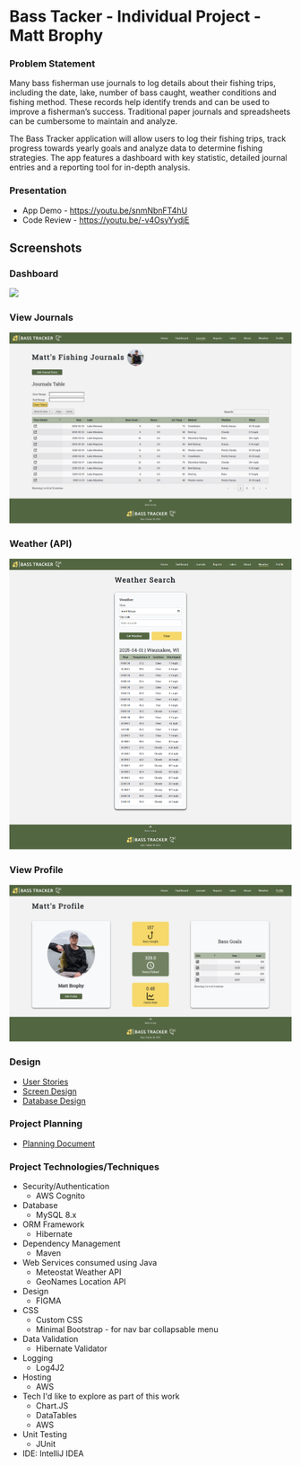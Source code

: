 # Bass Tacker - Individual Project - Matt Brophy

### Problem Statement

Many bass fisherman use journals to log details about their fishing trips, including the date, lake, number of bass caught, weather conditions and fishing method. These records help identify trends and can be used to improve a fisherman’s success. Traditional paper journals and spreadsheets can be cumbersome to maintain and analyze.

The Bass Tracker application will allow users to log their fishing trips, track progress towards yearly goals and analyze data to determine fishing strategies. The app features a dashboard with key statistic, detailed journal entries and a reporting tool for in-depth analysis.


### Presentation
* App Demo - https://youtu.be/snmNbnFT4hU
* Code Review - https://youtu.be/-v4OsyYydjE

## Screenshots

### Dashboard
<img src="https://github.com/mattbroph/bassTracker/blob/main/screenshots/app/dashboard_demo.gif">

### View Journals
<img src="https://github.com/mattbroph/bassTracker/blob/main/screenshots/app/viewJournals.png">

### Weather (API)
<img src="https://github.com/mattbroph/bassTracker/blob/main/screenshots/app/weather.png">

### View Profile
<img src="https://github.com/mattbroph/bassTracker/blob/main/screenshots/app/profile.png">

### Design

* [User Stories](designDocuments/userStories.md)
* [Screen Design](designDocuments/siteDesign)
* [Database Design](designDocuments/databaseDesign)

### Project Planning
* [Planning Document](projectPlan.md)

### Project Technologies/Techniques

* Security/Authentication
  * AWS Cognito
* Database
  * MySQL 8.x
* ORM Framework
  * Hibernate
* Dependency Management
  * Maven
* Web Services consumed using Java
  * Meteostat Weather API
  * GeoNames Location API
* Design
  * FIGMA
* CSS 
  * Custom CSS
  * Minimal Bootstrap - for nav bar collapsable menu
* Data Validation
  * Hibernate Validator
* Logging
  * Log4J2
* Hosting
  * AWS
* Tech I'd like to explore as part of this work
  * Chart.JS
  * DataTables
  * AWS
* Unit Testing
  * JUnit 
* IDE: IntelliJ IDEA